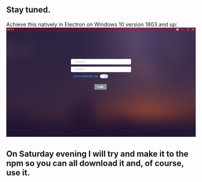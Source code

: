 ## Stay tuned.

[image]: /images/acrylic.png "Acrylic Image"

Achieve this natively in Electron on Windows 10 version 1803 and up:
![Acrylic Background][image]

## On Saturday evening I will try and make it to the npm so you can all download it and, of course, use it.